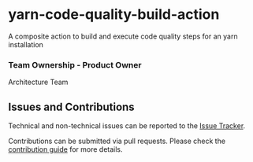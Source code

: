 # yarn-code-quality-build-action
A composite action to build and execute code quality steps for an yarn installation

### Team Ownership - Product Owner
Architecture Team

## Issues and Contributions
Technical and non-technical issues can be reported to the [Issue Tracker](https://github.com/ikmdev/yarn-code-quality-build-action/issues).

Contributions can be submitted via pull requests. Please check the [contribution guide](doc/how-to-contribute.md) for more details.
